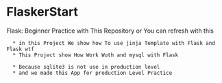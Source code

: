 # FlaskerStart
Flask: Beginner Practice with This Repository or You can refresh with this


      * in this Project We show how To use jinja Template with Flask and Flask wtf 
      * This Project show How Work Wuth and mysql with Flask 
   
      * Because sqlite3 is not use in production level 
      * and we made this App for production Level Practice

